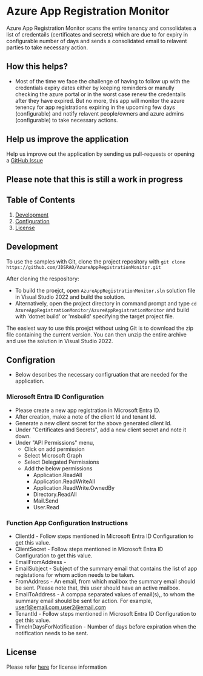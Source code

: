 ﻿# Azure App Registration Monitor

Azure App Registration Monitor scans the entire tenancy and consolidates a list of credentails (certificates and secrets) which are due to for expiry in configurable number of days and sends a consolidated email to relavent parties to take necessary action.

## How this helps?
- Most of the time we face the challenge of having to follow up with the credentials expiry dates either by keeping reminders or manully checking the azure portal or in the worst case renew the credentails after they have expired. But no more, this app will monitor the azure tenency for app registrations expiring in the upcoming few days (configurable) and notify relavent people/owners and azure admins (configurable) to take necessary actions.

## Help us improve the application
Help us improve out the application by sending us pull-requests or opening a [GitHub Issue](https://github.com/JDSRAO/FlatFileGenerator/issues)

## Please note that this is still a work in progress

## Table of Contents  
1. [Development](#development)
1. [Configuration](#configration) 
1. [License](#license)

## Development
To use the samples with Git, clone the project repository with `git clone https://github.com/JDSRAO/AzureAppRegistrationMonitor.git`

After cloning the respository:
* To build the proejct, open `AzureAppRegistrationMonitor.sln` solution file in Visual Studio 2022 and build the solution.
* Alternatively, open the project directory in command prompt and type ``` cd AzureAppRegistrationMonitor/AzureAppRegistrationMonitor ``` and build with 'dotnet build' or 'msbuild' specifying the target project file.

The easiest way to use this proejct without using Git is to download the zip file containing the current version. You can then unzip the entire archive and use the solution in Visual Studio 2022.

## Configration
- Below describes the necessary configruation that are needed for the application.

### Microsoft Entra ID Configuration
- Please create a new app registration in Microsoft Entra ID.
- After creation, make a note of the client Id and tenant Id.
- Generate a new client secret for the above generated client Id.
- Under "Certificates and Secrets", add a new client secret and note it down.
- Under "API Permissions" menu,
   - Click on add permission
	- Select Microsoft Graph
	- Select Delegated Permissions
	- Add the below permissions
	   - Application.ReadAll
		- Application.ReadWriteAll
		- Application.ReadWrite.OwnedBy
		- Directory.ReadAll
		- Mail.Send
		- User.Read

### Function App Configuration Instructions
- ClientId - Follow steps mentioned in Microsoft Entra ID Configuration to get this value.
- ClientSecret - Follow steps mentioned in Microsoft Entra ID Configuration to get this value.
- EmailFromAddress - 
- EmailSubject - Subject of the summary email that contains the list of app registations for whom action needs to be taken.
- FromAddress - An email, from which mailbox the summary email should be sent. Please note that, this user should have an active mailbox.
- EmailToAddress - A comppa separated values of email(s),, to whom the summary email should be sent for action. For example, user1@email.com,user2@email.com
- TenantId - Follow steps mentioned in Microsoft Entra ID Configuration to get this value.
- TimeInDaysForNotification - Number of days before expiration when the notification needs to be sent.

## License
Please refer [here](LICENSE.txt) for license information
